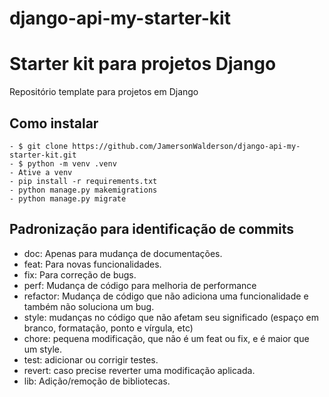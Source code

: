 # django-api-my-starter-kit
# Starter kit para projetos Django
Repositório template para projetos em Django

## Como instalar
```
- $ git clone https://github.com/JamersonWalderson/django-api-my-starter-kit.git
- $ python -m venv .venv
- Ative a venv
- pip install -r requirements.txt
- python manage.py makemigrations
- python manage.py migrate
```

## Padronização para identificação de commits
- doc: Apenas para mudança de documentações.
- feat: Para novas funcionalidades.
- fix: Para correção de bugs.
- perf: Mudança de código para melhoria de performance
- refactor: Mudança de código que não adiciona uma funcionalidade e também
não soluciona um bug.
- style: mudanças no código que não afetam seu significado (espaço em branco,
formatação, ponto e vírgula, etc)
- chore: pequena modificação, que não é um feat ou fix, e é maior que um style.
- test: adicionar ou corrigir testes.
- revert: caso precise reverter uma modificação aplicada.
- lib: Adição/remoção de bibliotecas.